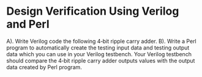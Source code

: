 # Design Verification Using Verilog and Perl
A). Write Verilog code the following 4‐bit ripple carry adder.
B). Write a Perl program to automatically create the testing input data and testing output data which you can use in your Verilog testbench. Your Verilog testbench should compare the 4‐bit ripple carry adder outputs values with the output data created by Perl program.
